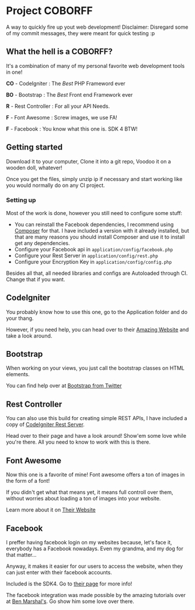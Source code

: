 # Project COBORFF
A way to quickly fire up yout web development!
Disclaimer: Disregard some of my commit messages, they were meant for quick testing :p

## What the hell is a COBORFF?

It's a combination of many of my personal favorite web development tools in one!

**CO** - CodeIgniter : The *Best* PHP Frameword ever

**BO** - Bootstrap : The *Best* Front end Framework ever

**R** - Rest Controller : For all your API Needs.

**F** - Font Awesome : Screw images, we use FA!

**F** - Facebook : You know what this one is. SDK 4 BTW!

## Getting started

Download it to your computer, Clone it into a git repo, Voodoo it on a wooden doll, whatever!

Once you get the files, simply unzip ip if necessary and start working like you would normally do on any CI project.

### Setting up

Most of the work is done, however you still need to configure some stuff:

* You can reinstall the Facebook dependencies, I recommend using [Composer](https://getcomposer.org/doc/00-intro.md#locally) for that. I have included a version with it already installed, but that are many reasons you should install Composer and use it to install get any dependencies.
* Configure your Facebook api in `application/config/facebook.php`
* Configure your Rest Server in `application/config/rest.php`
* Configure your Encryption Key in `application/config/config.php`

Besides all that, all needed libraries and configs are Autoloaded through CI. Change that if you want.

## CodeIgniter

You probably know how to use this one, go to the Application folder and do your thang.

However, if you need help, you can head over to their [Amazing Website](www.codeigniter.com/) and take a look around.

## Bootstrap

When working on your views, you just call the bootstrap classes on HTML elements.

You can find help over at [Bootstrap from Twitter](http://getbootstrap.com/)

## Rest Controller

You can also use this build for creating simple REST APIs, I have included a copy of [CodeIgniter Rest Server](https://github.com/chriskacerguis/codeigniter-restserver).

Head over to their page and have a look around! Show'em some love while you're there. All you need to know to work with this is there.

## Font Awesome

Now this one is a favorite of mine! Font awesome offers a ton of images in the form of a font!

If you didn't get what that means yet, it means full controll over them, without worries about loading a ton of images into your website.

Learn more about it on [Their Website](http://fortawesome.github.io/Font-Awesome/)

## Facebook

I preffer having facebook login on my websites because, let's face it, everybody has a Facebook nowadays. Even my grandma, and my dog for that matter...

Anyway, it makes it easier for our users to access the website, when they can just enter with their facebook accounts.

Included is the SDK4. Go to [their page](https://github.com/facebook/facebook-php-sdk-v4) for more info!

The facebook integration was made possible by the amazing tutorials over at [Ben Marshal's](http://www.benmarshall.me/). Go show him some love over there.